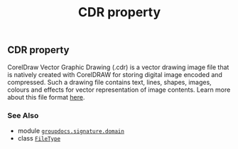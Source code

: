 ﻿---
title: CDR property
second_title: GroupDocs.Signature for Python via .NET API References
description: 
type: docs
url: /python-net/groupdocs.signature.domain/filetype/cdr/
is_root: false
weight: 80
---

## CDR property


CorelDraw Vector Graphic Drawing (.cdr) is a vector drawing image file that is natively created with CorelDRAW for storing digital image encoded and compressed. Such a drawing file contains text, lines, shapes, images, colours and effects for vector representation of image contents. 
Learn more about this file format [here](https://wiki.fileformat.com/image/cdr).

### See Also
* module [`groupdocs.signature.domain`](../../)
* class [`FileType`](/signature/python-net/groupdocs.signature.domain/filetype)
